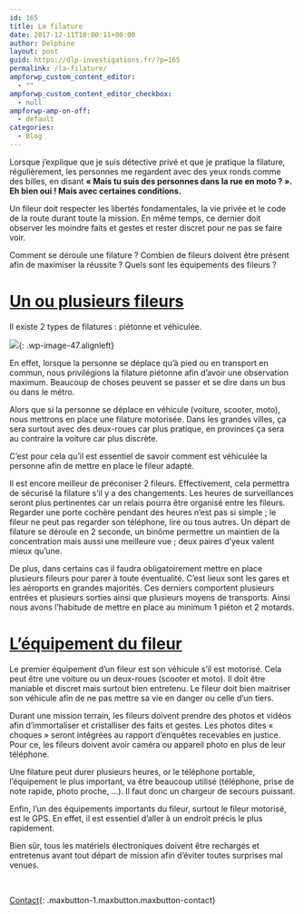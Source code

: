 ```yaml
---
id: 165
title: La filature
date: 2017-12-11T10:00:11+00:00
author: Delphine
layout: post
guid: https://dlp-investigations.fr/?p=165
permalink: /la-filature/
ampforwp_custom_content_editor:
  - ""
ampforwp_custom_content_editor_checkbox:
  - null
ampforwp-amp-on-off:
  - default
categories:
  - Blog
---
```


Lorsque j’explique que je suis d&eacute;tective priv&eacute; et que je pratique la filature, r&eacute;guli&egrave;rement, les personnes me regardent avec des yeux ronds comme des billes, en disant **&laquo; Mais tu suis des personnes dans la rue en moto ?&nbsp;&raquo;. Eh bien oui ! Mais avec certaines conditions.**

Un fileur doit respecter les libert&eacute;s fondamentales, la vie priv&eacute;e et le code de la route durant toute la mission. En m&ecirc;me temps, ce dernier doit observer les moindre faits et gestes et rester discret pour ne pas se faire voir.

Comment se d&eacute;roule une filature ? Combien de fileurs doivent &ecirc;tre pr&eacute;sent afin de maximiser la r&eacute;ussite ? Quels sont les &eacute;quipements des fileurs ?<!--base32-dnqq4t8-base32-->

# <u>Un ou plusieurs fileurs</u>

Il existe 2 types de filatures : pi&eacute;tonne et v&eacute;hicul&eacute;e.

![](https://i1.wp.com/dlp-investigations.fr/wp-content/uploads/2017/10/filature.jpg?resize=189%2C126&amp;ssl=1){: .wp-image-47.alignleft}

En effet, lorsque la personne se d&eacute;place qu’&agrave; pied ou en transport en commun, nous privil&eacute;gions la filature pi&eacute;tonne afin d’avoir une observation maximum. Beaucoup de choses peuvent se passer et se dire dans un bus ou dans le m&eacute;tro.

Alors que si la personne se d&eacute;place en v&eacute;hicule (voiture, scooter, moto), nous mettrons en place une filature motoris&eacute;e. Dans les grandes villes, &ccedil;a sera surtout avec des deux-roues car plus pratique, en provinces &ccedil;a sera au contraire la voiture car plus discr&egrave;te.

C’est pour cela qu’il est essentiel de savoir comment est v&eacute;hicul&eacute;e la personne afin de mettre en place le fileur adapt&eacute;.

Il est encore meilleur de pr&eacute;coniser 2 fileurs. Effectivement, cela permettra de s&eacute;curis&eacute; la filature s’il y a des changements. Les heures de surveillances seront plus pertinentes car un relais pourra &ecirc;tre organis&eacute; entre les fileurs. Regarder une porte coch&egrave;re pendant des heures n’est pas si simple ; le fileur ne peut pas regarder son t&eacute;l&eacute;phone, lire ou tous autres. Un d&eacute;part de filature se d&eacute;roule en 2 seconde, un bin&ocirc;me permettre un maintien de la concentration mais aussi une meilleure vue ; deux paires d’yeux valent mieux qu’une.

De plus, dans certains cas il faudra obligatoirement mettre en place plusieurs fileurs pour parer &agrave; toute &eacute;ventualit&eacute;. C’est lieux sont les gares et les a&eacute;roports en grandes majorit&eacute;s. Ces derniers comportent plusieurs entr&eacute;es et plusieurs sorties ainsi que plusieurs moyens de transports. Ainsi nous avons l’habitude de mettre en place au minimum 1 pi&eacute;ton et 2 motards.

# <u>L&rsquo;&eacute;quipement du fileur</u>

Le premier &eacute;quipement d’un fileur est son v&eacute;hicule s’il est motoris&eacute;. Cela peut &ecirc;tre une voiture ou un deux-roues (scooter et moto). Il doit &ecirc;tre maniable et discret mais surtout bien entretenu. Le fileur doit bien maitriser son v&eacute;hicule afin de ne pas mettre sa vie en danger ou celle d’un tiers.

Durant une mission terrain, les fileurs doivent prendre des photos et vid&eacute;os afin d’immortaliser et cristalliser des faits et gestes. Les photos dites &laquo; choques &raquo; seront int&eacute;gr&eacute;es au rapport d’enqu&ecirc;tes recevables en justice. Pour ce, les fileurs doivent avoir cam&eacute;ra ou appareil photo en plus de leur t&eacute;l&eacute;phone.

Une filature peut durer plusieurs heures, or le t&eacute;l&eacute;phone portable, l’&eacute;quipement le plus important, va &ecirc;tre beaucoup utilis&eacute; (t&eacute;l&eacute;phone, prise de note rapide, photo proche, …). Il faut donc un chargeur de secours puissant.

Enfin, l’un des &eacute;quipements importants du fileur, surtout le fileur motoris&eacute;, est le GPS. En effet, il est essentiel d’aller &agrave; un endroit pr&eacute;cis le plus rapidement.

Bien s&ucirc;r, tous les mat&eacute;riels &eacute;lectroniques doivent &ecirc;tre recharg&eacute;s et entretenus avant tout d&eacute;part de mission afin d’&eacute;viter toutes surprises mal venues.

&nbsp;

[Contact](https://dlp-investigations.fr/contact/ "Contact"){: .maxbutton-1.maxbutton.maxbutton-contact}